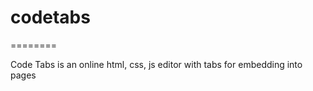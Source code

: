 codetabs
========
========

Code Tabs is an online html, css, js editor with tabs for embedding into pages
